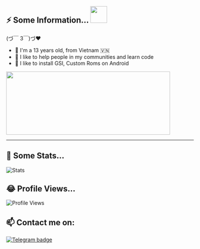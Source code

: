 ## ⚡ Some Information... <img src="https://i.pinimg.com/originals/35/d0/ba/35d0ba9d59207714c5a0a31c28706f96.gif" width="45px">
(づ￣ 3￣)づ❤

- 🐥 I'm a 13 years old, from Vietnam 🇻🇳
- 💬 I like to help people in my communities and learn code
- 🌱 I like to install GSI, Custom Roms on Android

<img src="https://jobs.hybrid-technologies.vn/wp-content/uploads/2020/06/andy-sm.png" width="440" height="170" />

---

## 🔭 Some Stats...
![Stats](https://github-readme-stats.vercel.app/api?username=DunggVN&count_private=true&include_all_commits=true&show_icons=true)

## 😂 Profile Views...
![Profile Views](https://komarev.com/ghpvc/?username=TienDungVN)

## 📫 Contact me on:
[![Telegram badge](https://img.shields.io/badge/Telegram-30302f?style=flat&logo=telegram)](https://t.me/dunggvn_smth)



